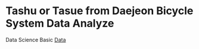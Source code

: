 # Tashu or Tasue from Daejeon Bicycle System Data Analyze

Data Science Basic
[Data](https://www.data.go.kr/dataset/3068538/fileData.do)

